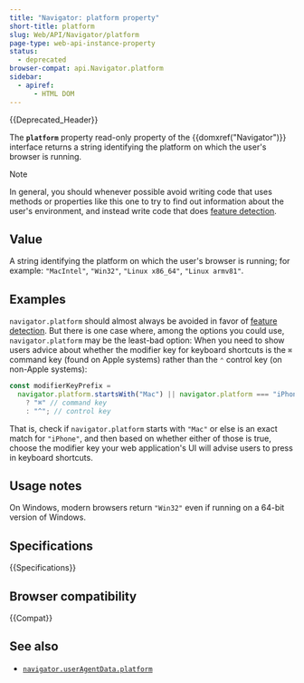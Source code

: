 ```yaml
---
title: "Navigator: platform property"
short-title: platform
slug: Web/API/Navigator/platform
page-type: web-api-instance-property
status:
  - deprecated
browser-compat: api.Navigator.platform
sidebar:
  - apiref:
      - HTML DOM
---
```


{{Deprecated_Header}}

The **`platform`** property read-only property of the {{domxref("Navigator")}} interface returns a string identifying the platform on which the user's browser is running.

> [!NOTE]
> In general, you should whenever possible avoid writing code that uses methods or properties like this one to try to find out information about the user's environment, and instead write code that does [feature detection](/en-US/docs/Learn_web_development/Extensions/Testing/Feature_detection).

## Value

A string identifying the platform on which the user's browser is running; for example: `"MacIntel"`, `"Win32"`, `"Linux x86_64"`, `"Linux armv81"`.

## Examples

`navigator.platform` should almost always be avoided in favor of [feature detection](/en-US/docs/Learn_web_development/Extensions/Testing/Feature_detection). But there is one case where, among the options you could use, `navigator.platform` may be the least-bad option: When you need to show users advice about whether the modifier key for keyboard shortcuts is the `⌘` command key (found on Apple systems) rather than the `⌃` control key (on non-Apple systems):

```js
const modifierKeyPrefix =
  navigator.platform.startsWith("Mac") || navigator.platform === "iPhone"
    ? "⌘" // command key
    : "^"; // control key
```

That is, check if `navigator.platform` starts with `"Mac"` or else is an exact match for `"iPhone"`, and then based on whether either of those is true, choose the modifier key your web application's UI will advise users to press in keyboard shortcuts.

## Usage notes

On Windows, modern browsers return `"Win32"` even if running on a 64-bit version of Windows.

## Specifications

{{Specifications}}

## Browser compatibility

{{Compat}}

## See also

- [`navigator.userAgentData.platform`](/en-US/docs/Web/API/NavigatorUAData/platform)
